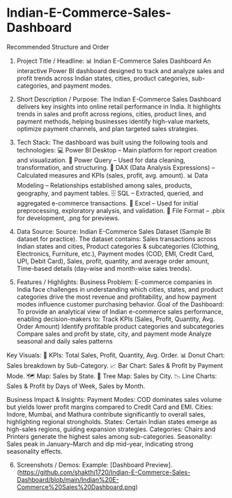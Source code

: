 # Indian-E-Commerce-Sales-Dashboard
Recommended Structure and Order
1. Project Title / Headline: 
📊 Indian E-Commerce Sales Dashboard
An interactive Power BI dashboard designed to track and analyze sales and profit trends across Indian states, cities, product categories, sub-categories, and payment modes.

2. Short Description / Purpose: 
The Indian E-Commerce Sales Dashboard delivers key insights into online retail performance in India. It highlights trends in sales and profit across regions, cities, product lines, and payment methods, helping businesses identify high-value markets, optimize payment channels, and plan targeted sales strategies.

3. Tech Stack: 
The dashboard was built using the following tools and technologies:
💻 Power BI Desktop – Main platform for report creation and visualization.
📂 Power Query – Used for data cleaning, transformation, and structuring.
🧮 DAX (Data Analysis Expressions) – Calculated measures and KPIs (sales, profit, avg. amount).
📊 Data Modeling – Relationships established among sales, products, geography, and payment tables.
🗄️ SQL – Extracted, queried, and aggregated e-commerce transactions.
📑 Excel – Used for initial preprocessing, exploratory analysis, and validation.
📁 File Format – .pbix for development, .png for previews.

4. Data Source: 
Source: Indian E-Commerce Sales Dataset (Sample BI dataset for practice).
The dataset contains: Sales transactions across Indian states and cities, Product categories & subcategories (Clothing, Electronics, Furniture, etc.),  Payment modes (COD, EMI, Credit Card, UPI, Debit Card), Sales, profit, quantity, and average order amount, Time-based details (day-wise and month-wise sales trends).

5. Features / Highlights: 
Business Problem: 
E-commerce companies in India face challenges in understanding which cities, states, and product categories drive the most revenue and profitability, and how payment modes influence customer purchasing behavior.
Goal of the Dashboard: 
To provide an analytical view of Indian e-commerce sales performance, enabling decision-makers to:
Track KPIs (Sales, Profit, Quantity, Avg. Order Amount)
Identify profitable product categories and subcategories
Compare sales and profit by state, city, and payment mode
Analyze seasonal and daily sales patterns

Key Visuals: 
📌 KPIs: Total Sales, Profit, Quantity, Avg. Order.
📊 Donut Chart: Sales breakdown by Sub-Category.
📈 Bar Chart: Sales & Profit by Payment Mode.
🗺️ Map: Sales by State.
🧱 Tree Map: Sales by City.
📉 Line Charts: Sales & Profit by Days of Week, Sales by Month.

Business Impact & Insights: 
Payment Modes: COD dominates sales volume but yields lower profit margins compared to Credit Card and EMI.
Cities: Indore, Mumbai, and Mathura contribute significantly to overall sales, highlighting regional strongholds.
States: Certain Indian states emerge as high-sales regions, guiding expansion strategies.
Categories: Chairs and Printers generate the highest sales among sub-categories.
Seasonality: Sales peak in January–March and dip mid-year, indicating strong seasonality effects.

6. Screenshots / Demos:
Example: [Dashboard Preview].(https://github.com/shakthi1720/Indian-E-Commerce-Sales-Dashboard/blob/main/Indian%20E-Commerce%20Sales%20Dashboard.png)
